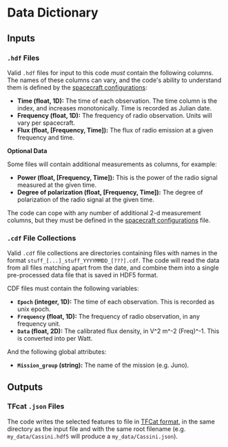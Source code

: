 # Data Dictionary

## Inputs

### `.hdf` Files

Valid `.hdf` files for input to this code *must* contain the following columns. The names of these columns can vary,
and the code's ability to understand them is defined by the [spacecraft configurations](spacecraft_configurations.md):

* **Time (float, 1D):** The time of each observation. The time column is the index, and increases monotonically. 
  Time is recorded as Julian date.
* **Frequency (float, 1D):** The frequency of radio observation. Units will vary per spacecraft.
* **Flux (float, [Frequency, Time]):** The flux of radio emission at a given frequency and time. 

**Optional Data**

Some files will contain additional measurements as columns, for example:

* **Power (float, [Frequency, Time]):** This is the power of the radio signal measured at the given time.
* **Degree of polarization (float, [Frequency, Time]):** The degree of polarization of the radio signal at the given time.

The code can cope with any number of additional 2-d measurement columns, but they must be defined in the 
[spacecraft configurations](spacecraft_configurations.md) file.

### `.cdf` File Collections

Valid `.cdf` file collections are directories containing files with names in the format 
`stuff_[...]_stuff_YYYYMMDD_[???].cdf`. 
The code will read the data from all files matching apart from the date, 
and combine them into a single pre-processed data file that is saved in HDF5 format.

CDF files must contain the following variables:

* **`Epoch` (integer, 1D):** The time of each observation. This is recorded as unix epoch.
* **`Frequency` (float, 1D):** The frequency of radio observation, in any frequency unit.
* **`Data` (float, 2D):** The calibrated flux density, in  V^2 m^-2 (Freq)^-1. This is converted into per Watt.

And the following global attributes:
* **`Mission_group` (string):** The name of the mission (e.g. Juno). 

## Outputs

### TFcat `.json` Files
The code writes the selected features to file in [TFCat format](https://gitlab.obspm.fr/maser/catalogues/tfcat/), in the same directory as the input file
and with the same root filename (e.g. `my_data/Cassini.hdf5` will produce a `my_data/Cassini.json`).
